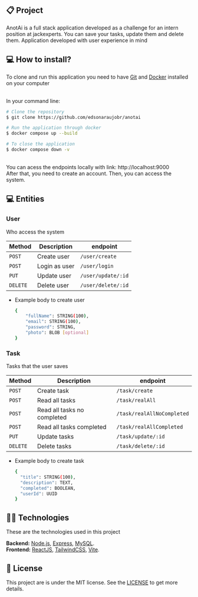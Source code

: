 ## 📋 Project

AnotAi is a full stack application developed as a challenge for an intern position at jackexperts. You can save your tasks, update them and delete them. Application developed with user experience in mind
<br>

## 💻 How to install?

To clone and run this application you need to have [Git](https://git-scm.com) and [Docker](https://www.docker.com/) installed on your computer

<br>
In your command line:
<br>

```bash
# Clone the repository
$ git clone https://github.com/edsonaraujobr/anotai

# Run the application through docker
$ docker compose up --build

# To close the application
$ docker compose down -v
```
<br>
You can acess the endpoints locally with link: http://localhost:9000  <br>
After that, you need to create an account. Then, you can access the system.

## 💻 Entities

### User

Who access the system

Method | Description | endpoint
---|---|---
`POST`| Create user | `/user/create`
`POST`| Login as user | `/user/login`
`PUT`| Update user | `/user/update/:id`
`DELETE`| Delete user | `/user/delete/:id`

* Example body to create user
  ```bash
  {
      "fullName": STRING(100),
      "email": STRING(100),
      "password": STRING,
      "photo": BLOB [optional]
  }
  ```

### Task

Tasks that the user saves

Method | Description | endpoint
---|---|---
`POST`| Create task | `/task/create`
`POST`| Read all tasks | `/task/realAll`
`POST`| Read all tasks no completed | `/task/realAllNoCompleted`
`POST`| Read all tasks completed | `/task/realAllCompleted`
`PUT`| Update tasks | `/task/update/:id`
`DELETE`| Delete tasks | `/task/delete/:id`

* Example body to create task
  ```bash
  {
    "title": STRING(100),
    "description": TEXT,
    "completed": BOOLEAN,
    "userId": UUID
  }
  ```

## 👨‍💻 Technologies

These are the technologies used in this project

**Backend:** [Node.js](https://nodejs.org/en/), [Express](https://expressjs.com/pt-br/), [MySQL](https://www.mysql.com/). <br>
**Frontend:** [ReactJS](https://react.dev/), [TailwindCSS](https://tailwindcss.com/docs/guides/vite), [Vite](https://vitejs.dev/).

## 📝 License

This project are is under the MIT license. See the [LICENSE](https://github.com/edsonaraujobr/anotai/blob/main/LICENSE) to get more details.












   





